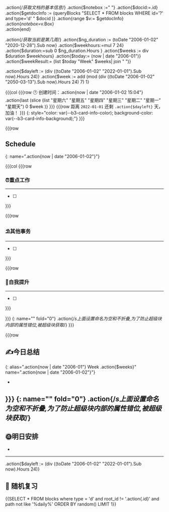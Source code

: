 .action{/*获取文档的基本信息*/}
.action{$notebox :=" "}
.action{$docid:=.id}
.action{$getdocInfo := (queryBlocks "SELECT * FROM blocks WHERE id='?' and type='d' " $docid )}
.action{range $v:= $getdocInfo}
	.action{$notebox =$v.Box}	
.action{end}

.action{/*获取当前是第几周*/}
	.action{$ng_duration := (toDate "2006-01-02" "2020-12-28").Sub now}
	.action{$weekhours:=mul 7 24}
	.action{$duration:=sub 0 $ng_duration.Hours }
	.action{$weeks := div $duration $weekhours}
	.action{$today:= (now | date "2006-01")}
	.action{$weekResult:= (list $today "Week" $weeks| join " ")}





.action{$dayleft := (div ((toDate "2006-01-02" "2022-01-01").Sub now).Hours 24)}
.action{$week := add (mod (div ((toDate "2006-01-02" "2050-03-13").Sub now).Hours 24) 7) 1}

{{{col
{{{row
🕐 创建时间：.action{now | date "2006-01-02 15:04"} .action{last (slice (list "星期六" "星期五" "星期四" "星期三" "星期二" "星期一" "星期天") 0 $week )}
}}}
{{{row
距离 `2022-01-01` 还剩 `.action{$dayleft}` 天，加油！
}}}
{: style="color: var(--b3-card-info-color); background-color: var(--b3-card-info-background);"}
}}}


{{{row

## Schedule
{: name=".action{now | date "2006-01-02"}"}




{{{col
{{{row
### ⏰重点工作
---
- [ ] 


}}}

{{{row
### ⛱其他事务
---
- [ ] 


}}}

{{{row
### 🧠自我提升
---
- [ ]

}}}

}}}
{: name="" fold="0"}
.action{/*s上面设置命名为空和不折叠,为了防止超级块内部的属性错位,被超级块获取*/}
}}}


{{{row
## ✍今日总结
{: alias=".action{now | date "2006-01"} Week .action{$weeks}" name=".action{now | date "2006-01-02"}"}

-

}}}
{: name="" fold="0"}
.action{/*s上面设置命名为空和不折叠,为了防止超级块内部的属性错位,被超级块获取*/}
---
## 🌞明日安排


* 

---


.action{$dayleft := (div ((toDate "2006-01-02" "2022-01-01").Sub now).Hours 24)}
## 🚴 随机复习


{{SELECT * FROM blocks where type = 'd' and root_id != '.action{.id}' and path not like '%daily%' ORDER BY random() LIMIT 1}}


